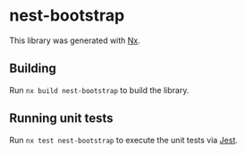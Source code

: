 # nest-bootstrap

This library was generated with [Nx](https://nx.dev).

## Building

Run `nx build nest-bootstrap` to build the library.

## Running unit tests

Run `nx test nest-bootstrap` to execute the unit tests via [Jest](https://jestjs.io).
